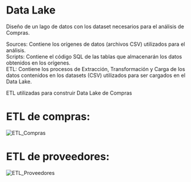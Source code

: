 # Data Lake  
Diseño de un lago de datos con los dataset necesarios para el análisis de Compras.  

Sources: Contiene los orígenes de datos (archivos CSV) utilizados para el análisis.  
Scripts: Contiene el código SQL de las tablas que almacenarán los datos obtenidos en los orígenes.  
ETL: Contiene los procesos de Extracción, Transformación y Carga de los datos contenidos en los datasets (CSV) utilizados para ser cargados en el Data Lake.  

ETL utilizadas para construir Data Lake de Compras

# ETL de compras:  

![ETL_Compras](https://github.com/user-attachments/assets/aa7eeaa8-e8bc-4331-bd49-6beb46e3e61a)


# ETL de  proveedores:   

![ETL_Proveedores](https://github.com/user-attachments/assets/a1a1f9a7-0efa-49ac-9ef4-a2bb5329a1fb)

